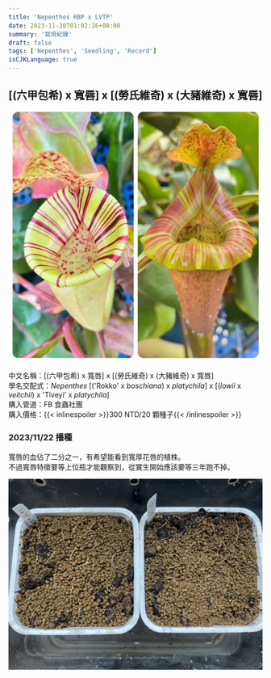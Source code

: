 ```yaml
---
title: 'Nepenthes RBP x LVTP'
date: 2023-11-30T01:02:26+08:00
summary: '栽培紀錄'
draft: false
tags: ['Nepenthes', 'Seedling', 'Record']
isCJKLanguage: true
---
```


## [(六甲包希) x 寬唇] x [(勞氏維奇) x (大豬維奇) x 寬唇]

![featured](featured.jpg "賣家提供親本圖")

中文名稱：[(六甲包希) x 寬唇] x [(勞氏維奇) x (大豬維奇) x 寬唇]  
學名交配式：*Nepenthes* [('Rokko' x *boschiana*) x *platychila*] x [(*lowii* x *veitchii*) x 'Tiveyi' x *platychila*]  
購入管道：FB 食蟲社團  
購入價格：{{< inlinespoiler >}}300 NTD/20 顆種子{{< /inlinespoiler >}}  

### 2023/11/22 播種

寬唇的血佔了二分之一，有希望能看到寬厚花唇的植株。  
不過寬唇特徵要等上位瓶才能觀察到，從實生開始應該要等三年跑不掉。  

![2023-11-22](./images/2023-11-22.jpg "左側為 LVTP x MSLRVLVB，右側為 RBP x LVTP")
